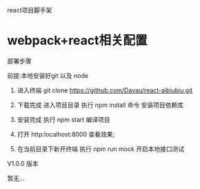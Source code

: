 react项目脚手架 

webpack+react相关配置
===========================



部署步骤

前提:本地安装好git 以及 node


1. 进入终端  git clone https://github.com/Davau/react-aibiubiu.git 

2. 下载完成 进入项目目录  执行 npm install 命令 安装项目依赖库 

3. 安装完成 执行 npm start 编译项目 

4. 打开 http:localhost:8000  查看效果;

5. 在当前目录下新开终端 执行 npm run mock  开启本地接口测试




V1.0.0 版本

暂无...

